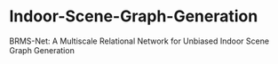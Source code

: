 # Indoor-Scene-Graph-Generation
BRMS-Net: A Multiscale Relational Network for Unbiased Indoor Scene Graph Generation
